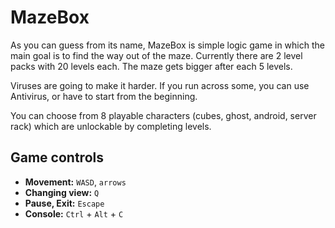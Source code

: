 # MazeBox

As you can guess from its name, MazeBox is simple logic game in which the main goal is to find the way out of the maze. Currently there are 2 level packs with 20 levels each. The maze gets bigger after each 5 levels.

Viruses are going to make it harder. If you run across some, you can use Antivirus, or have to start from the beginning.

You can choose from 8 playable characters (cubes, ghost, android, server rack) which are unlockable by completing levels.

## Game controls

- **Movement:** `WASD`, `arrows`
- **Changing view:** `Q`
- **Pause, Exit:** `Escape`
- **Console:** `Ctrl` + `Alt` + `C`
